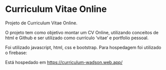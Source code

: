 # Curriculum Vitae Online

Projeto de Curriculum Vitae Online.

O projeto tem como objetivo montar um CV Online, utilizando conceitos de html e Github e ser utilizado como currículo ‘vitae’ e portfolio pessoal.

Foi utilizado javascript, html, css e bootstrap. 
Para hospedagem foi utilizado o firebase: 

Está hospedado em https://curriculum-wadson.web.app/




